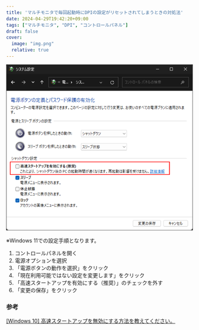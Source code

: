 ```yaml
---
title: 'マルチモニタで毎回起動時にDPIの設定がリセットされてしまうときの対処法'
date: 2024-04-29T19:42:20+09:00
tags: ["マルチモニタ", "DPI", "コントロールパネル"]
draft: false
cover:
  image: "img.png"
  relative: true
---
```


![img.png](img.png)

※Windows 11での設定手順となります。

1. コントロールパネルを開く
2. 電源オプションを選択
3. 「電源ボタンの動作を選択」をクリック
4. 「現在利用可能ではない設定を変更します」をクリック
5. 「高速スタートアップを有効にする（推奨）」のチェックを外す
6. 「変更の保存」をクリック

### 参考
[\[Windows 10\] 高速スタートアップを無効にする方法を教えてください。](https://www.fmworld.net/cs/azbyclub/qanavi/jsp/qacontents.jsp?PID=6010-9312)